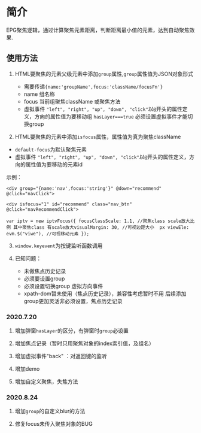 
# 简介

 EPG聚焦逻辑，通过计算聚焦元素距离，判断距离最小值的元素，达到自动聚焦效果.

## 使用方法

1. HTML要聚焦的元素父级元素中添加```group```属性,```group```属性值为JSON对象形式

    - 需要传递```{name:'groupName',focus:'className/focusFn'}```
    - name 组名称
    - focus 当前组聚焦className 或聚焦方法
    - 虚拟事件 ```"left", "right", "up", "down", "click"```以```@```开头的属性定义，方向的属性值为要移动组
    ```hasLayer===true``` 必须设置虚拟事件才能切换group

2. HTML要聚焦的元素中添加```isfocus```属性，属性值为真为聚焦className

- ```default-focus```为默认聚焦元素
- 虚拟事件 ```"left", "right", "up", "down", "click"```以```@```开头的属性定义，方向的属性值为要移动的元素id

示例：

``` <div group="{name:'nav',focus:'string'}" @down="recommend" @click="navClick"> ```

```<div isfocus="1" id="recommend" class="nav_btn" @click="navRecommendClick">```

```var iptv = new iptvFocus({ focusClassScale: 1.1, //聚焦class scale放大比例 其中聚焦class 有scale放大visualMargin: 30, //可视边距大小  px viewEle: evm.$("viwe"), //可视移动元素 });```

3. ```window.keyevent```为按键监听函数调用

4.  已知问题：
    - 未做焦点历史记录
    - 必须要设置group
    - 必须设置切换group 虚拟方向事件
    - xpath-dom暂未使用（焦点历史记录），兼容性考虑暂时不用
后续添加group更加灵活非必须设置，焦点历史记录

### 2020.7.20

1. 增加弹窗```hasLayer```的区分，有弹窗时```group```必设置

2. 增加焦点记录（暂时只用聚焦对象的index索引值，及组名）

3. 增加虚拟事件"back" ：对返回键的监听

4. 增加demo

5. 增加自定义聚焦，失焦方法

### 2020.8.24

1. 增加```group```的自定义blur的方法

2. 修复focus未传入聚焦对象的BUG
